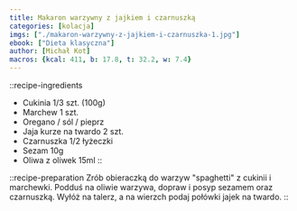 ```yaml
---
title: Makaron warzywny z jajkiem i czarnuszką
categories: [kolacja]
imgs: ["./makaron-warzywny-z-jajkiem-i-czarnuszka-1.jpg"]
ebook: ["Dieta klasyczna"]
author: [Michał Kot]
macros: {kcal: 411, b: 17.8, t: 32.2, w: 7.4}
---
```

::recipe-ingredients
- Cukinia 1/3 szt. (100g)
- Marchew 1 szt.
- Oregano / sól / pieprz
- Jaja kurze na twardo 2 szt.
- Czarnuszka 1/2 łyżeczki
- Sezam 10g
- Oliwa z oliwek 15ml
::

::recipe-preparation
Zrób obieraczką do warzyw "spaghetti" z cukinii i marchewki. Podduś na oliwie warzywa, dopraw i posyp sezamem oraz czarnuszką. Wyłóż na talerz, a na wierzch podaj połówki jajek na twardo.
::
